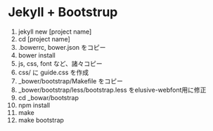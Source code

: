 # Jekyll + Bootstrup

1. jekyll new [project name]
2. cd [project name]
3. .bowerrc, bower.json をコピー
4. bower install
5. js, css, font など、諸々コピー
6. css/ に guide.css を作成
7. _bower/bootstrap/Makefile をコピー
8. _bower/bootstrap/less/bootstrap.less をelusive-webfont用に修正
9. cd _bowar/bootstrap
10. npm install
11. make
12. make bootstrap